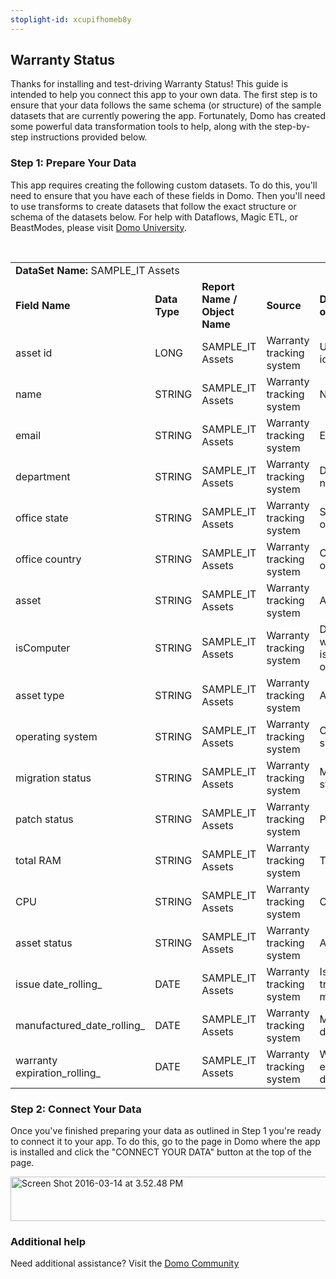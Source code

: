 ```yaml
---
stoplight-id: xcupifhomeb8y
---
```


<div class="col-md-12 content-panel">
                <h2>Warranty Status</h2>
                <p></p><p>Thanks for installing and test-driving <span id="title">Warranty Status</span>! This guide is intended to help you connect this app to your own data. The first step is to ensure that your data follows the same schema (or structure) of the sample datasets that are currently powering the app. Fortunately, Domo has created some powerful data transformation tools to help, along with the step-by-step instructions provided below.</p><div class="doc-row" id="Step%201:%20Identify%20Required%20Data%20Fields"><h3 class="doc-row-title">Step 1: Prepare Your Data</h3><div class="small-pad-bottom"><p>This app requires creating the following custom datasets. To do this, you'll need to ensure that you have each of these fields in Domo. Then you'll need to use transforms to create datasets that follow the exact structure or schema of the datasets below. For help with Dataflows, Magic ETL, or BeastModes, please visit <a href="https://university.domo.com/" target="_blank">Domo University</a>.</p></div>
                <br>
                <div id="custom-data-container"><table id="SAMPLE_IT-Assets"><tbody><tr><td colspan="6"><strong>DataSet Name:</strong> <span class="value">SAMPLE_IT Assets</span></td></tr><!--tr>    <td colspan="6"></td></tr--><tr><td><strong>Field Name</strong></td><td><strong>Data Type</strong></td><td><strong>Report Name / Object Name</strong></td><td><strong>Source </strong></td><td colspan="2"><strong>Description of Field</strong></td></tr><tr><td>asset id</td><td>LONG</td><td>SAMPLE_IT Assets</td><td>Warranty tracking system</td><td colspan="2">Unique asset identification</td></tr><tr><td>name</td><td>STRING</td><td>SAMPLE_IT Assets</td><td>Warranty tracking system</td><td colspan="2">Name</td></tr><tr><td>email</td><td>STRING</td><td>SAMPLE_IT Assets</td><td>Warranty tracking system</td><td colspan="2">Email address</td></tr><tr><td>department</td><td>STRING</td><td>SAMPLE_IT Assets</td><td>Warranty tracking system</td><td colspan="2">Department name</td></tr><tr><td>office state</td><td>STRING</td><td>SAMPLE_IT Assets</td><td>Warranty tracking system</td><td colspan="2">States of offices</td></tr><tr><td>office country</td><td>STRING</td><td>SAMPLE_IT Assets</td><td>Warranty tracking system</td><td colspan="2">Country of offices</td></tr><tr><td>asset</td><td>STRING</td><td>SAMPLE_IT Assets</td><td>Warranty tracking system</td><td colspan="2">Asset Type </td></tr><tr><td>isComputer</td><td>STRING</td><td>SAMPLE_IT Assets</td><td>Warranty tracking system</td><td colspan="2">Determines weather this is a computer or not</td></tr><tr><td>asset type</td><td>STRING</td><td>SAMPLE_IT Assets</td><td>Warranty tracking system</td><td colspan="2">Asset type</td></tr><tr><td>operating system</td><td>STRING</td><td>SAMPLE_IT Assets</td><td>Warranty tracking system</td><td colspan="2">Operating system</td></tr><tr><td>migration status</td><td>STRING</td><td>SAMPLE_IT Assets</td><td>Warranty tracking system</td><td colspan="2">Migration status</td></tr><tr><td>patch status</td><td>STRING</td><td>SAMPLE_IT Assets</td><td>Warranty tracking system</td><td colspan="2">Patch status</td></tr><tr><td>total RAM</td><td>STRING</td><td>SAMPLE_IT Assets</td><td>Warranty tracking system</td><td colspan="2">Total RAM</td></tr><tr><td>CPU</td><td>STRING</td><td>SAMPLE_IT Assets</td><td>Warranty tracking system</td><td colspan="2">CPU</td></tr><tr><td>asset status</td><td>STRING</td><td>SAMPLE_IT Assets</td><td>Warranty tracking system</td><td colspan="2">Assest Status </td></tr><tr><td>issue date_rolling_</td><td>DATE</td><td>SAMPLE_IT Assets</td><td>Warranty tracking system</td><td colspan="2">Issue date of tracked metrics</td></tr><tr><td>manufactured_date_rolling_</td><td>DATE</td><td>SAMPLE_IT Assets</td><td>Warranty tracking system</td><td colspan="2">Manufactured date</td></tr><tr><td>warranty expiration_rolling_</td><td>DATE</td><td>SAMPLE_IT Assets</td><td>Warranty tracking system</td><td colspan="2">Warranty expiration date</td></tr></tbody></table><div class="doc-row medium-pad-top">
                <h3 class="doc-row-title">Step 2: Connect Your Data</h3>
                <div class="small-pad-bottom">
                    <p>Once you've finished preparing your data as outlined in Step 1 you're ready to connect it to your app. To do this, go to the page in Domo where the app is installed and click the "CONNECT YOUR DATA" button at the top of the page.</p>
                    <p class="small-pad">
                    <img class="alignnone size-full wp-image-1207" src="https://s3.amazonaws.com/development.domo.com/wp-content/uploads/2016/03/14155707/Screen-Shot-2016-03-14-at-3.52.48-PM1.png" alt="Screen Shot 2016-03-14 at 3.52.48 PM" width="1158" height="71">
                    </p>
                    <div id="ooyalaplayer-IyYTc1MjE61NwLdtrxXvZuhH-dSGbWnR" class="ooyalaplayer"></div>
                    <script>
                        OO.ready(function() {
                            OO.Player.create("ooyalaplayer-IyYTc1MjE61NwLdtrxXvZuhH-dSGbWnR", "IyYTc1MjE61NwLdtrxXvZuhH-dSGbWnR", {
                                height: 380
                            });
                        });
                    </script>
                </div>
                <h3 class="doc-row-title">Additional help</h3>
                <div class="small-pad-bottom">
                    <p>Need additional assistance? Visit the <a href="https://dojo.domo.com">Domo Community</a></p>
                </div>
            </div></div></div><p></p>            </div>